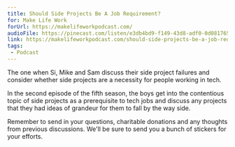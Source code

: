 ```yaml
---
title: Should Side Projects Be A Job Requirement?
for: Make Life Work
forUrl: https://makelifeworkpodcast.com/
audioFile: https://pinecast.com/listen/e3db4bd9-f149-43d8-adf0-0d081765e1e2.mp3
link: https://makelifeworkpodcast.com/should-side-projects-be-a-job-requirement/
tags:
 - Podcast
---
```


The one when Si, Mike and Sam discuss their side project failures and consider whether side projects are a necessity for people working in tech.

In the second episode of the fifth season, the boys get into the contentious topic of side projects as a prerequisite to tech jobs and discuss any projects that they had ideas of grandeur for them to fall by the way side.

Remember to send in your questions, charitable donations and any thoughts from previous discussions. We'll be sure to send you a bunch of stickers for your efforts.
